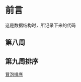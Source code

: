 # 前言 
这是数据结构时，所记录下来的代码


## 第八周

## 第九周排序
[冒泡排序](https://github.com/hcn486/mooc/blob/master/第九周%20冒泡排序)
